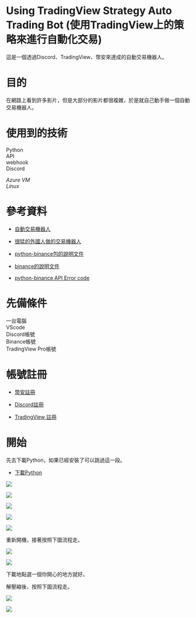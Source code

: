 # Using TradingView Strategy Auto Trading Bot (使用TradingView上的策略來進行自動化交易)
這是一個透過Discord、TradingView、幣安來達成的自動交易機器人。
<h1>目的</h1>
在網路上看到許多影片，但是大部分的影片都很複雜，於是就自己動手做一個自動交易機器人。
<h1>使用到的技術</h1>
Python</br>
API</br>
webhook</br>
Discord</br>

*Azure VM*</br>
*Linux*

<h1>參考資料</h1>

* [自動交易機器人](https://github.com/blockplusim/crypto_trading_service_for_tradingview)</br>

* [很猛的外國人做的交易機器人](https://github.com/hackingthemarkets/tradingview-binance-strategy-alert-webhook)</br>

* [python-binance包的說明文件](https://python-binance.readthedocs.io/en/latest/)</br>

* [binance的說明文件](https://binance-docs.github.io/apidocs/spot/cn/#45fa4e00db)</br>

* [python-binance API Error code](https://github.com/binance/binance-spot-api-docs/blob/master/errors.md)</br>


<h1>先備條件</h1>
一台電腦</br>
VScode</br>
Discord帳號</br>
Binance帳號</br>
TradingView Pro帳號</br>


<h1>帳號註冊</h1>

* [幣安註冊](https://www.binance.com/zh-TW/activity/referral/offers/claim?ref=CPA_00JTV45LM5)</br>

* [Discord註冊](https://discord.com/)</br>

* [TradingView 註冊](https://tw.tradingview.com/gopro/?share_your_love=hibana2077)</br>

<h1>開始</h1>
先去下載Python，如果已經安裝了可以跳過這一段。</br>

* [下載Python](https://www.python.org/downloads/)</br>

![](img/download-Python.png)

![](img/click.png)

![](img/click2.png)

![](img/click3.png)

![](img/click4.png)

重新開機，接著按照下圖流程走。

![](img/cmd3.png)

![](img/cmd2.png)

下載地點選一個你開心的地方就好。

解壓縮後，按照下圖流程走。

![](img/file.png)

![](img/file.png)
